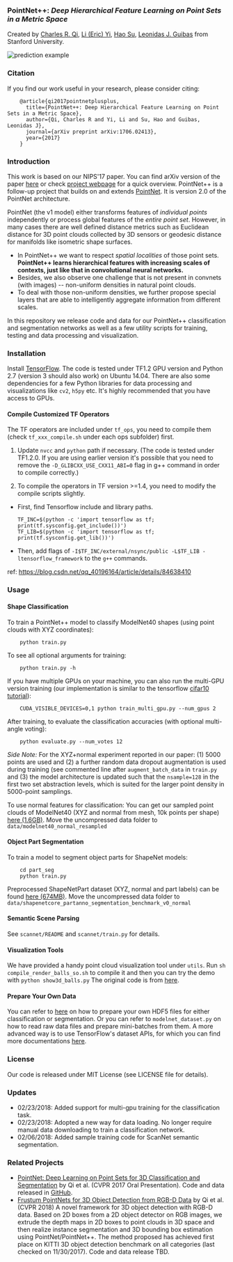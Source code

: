 <!--
 * @Author: Shuai Wang
 * @Github: https://github.com/wsustcid
 * @Version: 1.0.0
 * @Date: 1970-01-01 08:00:00
 * @LastEditTime: 2020-06-16 22:18:55
 * @Description:  https://github.com/charlesq34/pointnet2
--> 
### PointNet++: *Deep Hierarchical Feature Learning on Point Sets in a Metric Space*
Created by <a href="http://charlesrqi.com" target="_blank">Charles R. Qi</a>, <a href="http://stanford.edu/~ericyi">Li (Eric) Yi</a>, <a href="http://ai.stanford.edu/~haosu/" target="_blank">Hao Su</a>, <a href="http://geometry.stanford.edu/member/guibas/" target="_blank">Leonidas J. Guibas</a> from Stanford University.

![prediction example](./doc/teaser.jpg)

### Citation
If you find our work useful in your research, please consider citing:

        @article{qi2017pointnetplusplus,
          title={PointNet++: Deep Hierarchical Feature Learning on Point Sets in a Metric Space},
          author={Qi, Charles R and Yi, Li and Su, Hao and Guibas, Leonidas J},
          journal={arXiv preprint arXiv:1706.02413},
          year={2017}
        }

### Introduction
This work is based on our NIPS'17 paper. You can find arXiv version of the paper <a href="https://arxiv.org/pdf/1706.02413.pdf">here</a> or check <a href="http://stanford.edu/~rqi/pointnet2">project webpage</a> for a quick overview. PointNet++ is a follow-up project that builds on and extends <a href="https://github.com/charlesq34/pointnet">PointNet</a>. It is version 2.0 of the PointNet architecture.

PointNet (the v1 model) either transforms features of *individual points* independently or process global features of the *entire point set*. However, in many cases there are well defined distance metrics such as Euclidean distance for 3D point clouds collected by 3D sensors or geodesic distance for manifolds like isometric shape surfaces. 
  - In PointNet++ we want to respect *spatial localities* of those point sets. **PointNet++ learns hierarchical features with increasing scales of contexts, just like that in convolutional neural networks.** 
  - Besides, we also observe one challenge that is not present in convnets (with images) -- non-uniform densities in natural point clouds. 
  - To deal with those non-uniform densities, we further propose special layers that are able to intelligently aggregate information from different scales.

In this repository we release code and data for our PointNet++ classification and segmentation networks as well as a few utility scripts for training, testing and data processing and visualization.

### Installation

Install <a href="https://www.tensorflow.org/install/">TensorFlow</a>. The code is tested under TF1.2 GPU version and Python 2.7 (version 3 should also work) on Ubuntu 14.04. There are also some dependencies for a few Python libraries for data processing and visualizations like `cv2`, `h5py` etc. It's highly recommended that you have access to GPUs.

#### Compile Customized TF Operators
The TF operators are included under `tf_ops`, you need to compile them (check `tf_xxx_compile.sh` under each ops subfolder) first. 

1. Update `nvcc` and `python` path if necessary. (The code is tested under TF1.2.0. If you are using earlier version it's possible that you need to remove the `-D_GLIBCXX_USE_CXX11_ABI=0` flag in g++ command in order to compile correctly.)

2. To compile the operators in TF version >=1.4, you need to modify the compile scripts slightly.
  - First, find Tensorflow include and library paths.

        TF_INC=$(python -c 'import tensorflow as tf; print(tf.sysconfig.get_include())')
        TF_LIB=$(python -c 'import tensorflow as tf; print(tf.sysconfig.get_lib())')
        
  - Then, add flags of `-I$TF_INC/external/nsync/public -L$TF_LIB -ltensorflow_framework` to the `g++` commands.

ref: https://blog.csdn.net/qq_40196164/article/details/84638410
### Usage

#### Shape Classification

To train a PointNet++ model to classify ModelNet40 shapes (using point clouds with XYZ coordinates):

        python train.py

To see all optional arguments for training:

        python train.py -h

If you have multiple GPUs on your machine, you can also run the multi-GPU version training (our implementation is similar to the tensorflow <a href="https://github.com/tensorflow/models/tree/master/tutorials/image/cifar10">cifar10 tutorial</a>):

        CUDA_VISIBLE_DEVICES=0,1 python train_multi_gpu.py --num_gpus 2

After training, to evaluate the classification accuracies (with optional multi-angle voting):

        python evaluate.py --num_votes 12 

<i>Side Note:</i> For the XYZ+normal experiment reported in our paper: (1) 5000 points are used and (2) a further random data dropout augmentation is used during training (see commented line after `augment_batch_data` in `train.py` and (3) the model architecture is updated such that the `nsample=128` in the first two set abstraction levels, which is suited for the larger point density in 5000-point samplings.

To use normal features for classification: You can get our sampled point clouds of ModelNet40 (XYZ and normal from mesh, 10k points per shape) <a href="https://shapenet.cs.stanford.edu/media/modelnet40_normal_resampled.zip">here (1.6GB)</a>. Move the uncompressed data folder to `data/modelnet40_normal_resampled`

#### Object Part Segmentation

To train a model to segment object parts for ShapeNet models:

        cd part_seg
        python train.py

Preprocessed ShapeNetPart dataset (XYZ, normal and part labels) can be found <a href="https://shapenet.cs.stanford.edu/media/shapenetcore_partanno_segmentation_benchmark_v0_normal.zip">here (674MB)</a>. Move the uncompressed data folder to `data/shapenetcore_partanno_segmentation_benchmark_v0_normal`

#### Semantic Scene Parsing

See `scannet/README` and `scannet/train.py` for details.

#### Visualization Tools
We have provided a handy point cloud visualization tool under `utils`. Run `sh compile_render_balls_so.sh` to compile it and then you can try the demo with `python show3d_balls.py` The original code is from <a href="http://github.com/fanhqme/PointSetGeneration">here</a>.

#### Prepare Your Own Data
You can refer to <a href="https://github.com/charlesq34/3dmodel_feature/blob/master/io/write_hdf5.py">here</a> on how to prepare your own HDF5 files for either classification or segmentation. Or you can refer to `modelnet_dataset.py` on how to read raw data files and prepare mini-batches from them. A more advanced way is to use TensorFlow's dataset APIs, for which you can find more documentations <a href="https://www.tensorflow.org/programmers_guide/datasets">here</a>.

### License
Our code is released under MIT License (see LICENSE file for details).

### Updates
* 02/23/2018: Added support for multi-gpu training for the classification task.
* 02/23/2018: Adopted a new way for data loading. No longer require manual data downloading to train a classification network.
* 02/06/2018: Added sample training code for ScanNet semantic segmentation.

### Related Projects

* <a href="http://stanford.edu/~rqi/pointnet" target="_blank">PointNet: Deep Learning on Point Sets for 3D Classification and Segmentation</a> by Qi et al. (CVPR 2017 Oral Presentation). Code and data released in <a href="https://github.com/charlesq34/pointnet">GitHub</a>.
* <a href="https://arxiv.org/abs/1711.08488" target="_blank">Frustum PointNets for 3D Object Detection from RGB-D Data</a> by Qi et al. (CVPR 2018) A novel framework for 3D object detection with RGB-D data. Based on 2D boxes from a 2D object detector on RGB images, we extrude the depth maps in 2D boxes to point clouds in 3D space and then realize instance segmentation and 3D bounding box estimation using PointNet/PointNet++. The method proposed has achieved first place on KITTI 3D object detection benchmark on all categories (last checked on 11/30/2017). Code and data release TBD.
